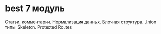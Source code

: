 # best 7 модуль

Статьи, комментарии. Нормализация данных. Блочная структура. Union типы. Skeleton. Protected Routes
